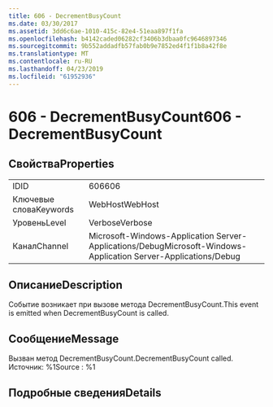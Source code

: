 ```yaml
---
title: 606 - DecrementBusyCount
ms.date: 03/30/2017
ms.assetid: 3dd6c6ae-1010-415c-82e4-51eaa897f1fa
ms.openlocfilehash: b4142caded06282cf3406b3dbaa0fc9646897346
ms.sourcegitcommit: 9b552addadfb57fab0b9e7852ed4f1f1b8a42f8e
ms.translationtype: MT
ms.contentlocale: ru-RU
ms.lasthandoff: 04/23/2019
ms.locfileid: "61952936"
---
```

# <a name="606---decrementbusycount"></a><span data-ttu-id="28b7d-102">606 - DecrementBusyCount</span><span class="sxs-lookup"><span data-stu-id="28b7d-102">606 - DecrementBusyCount</span></span>
## <a name="properties"></a><span data-ttu-id="28b7d-103">Свойства</span><span class="sxs-lookup"><span data-stu-id="28b7d-103">Properties</span></span>  
  
|||  
|-|-|  
|<span data-ttu-id="28b7d-104">ID</span><span class="sxs-lookup"><span data-stu-id="28b7d-104">ID</span></span>|<span data-ttu-id="28b7d-105">606</span><span class="sxs-lookup"><span data-stu-id="28b7d-105">606</span></span>|  
|<span data-ttu-id="28b7d-106">Ключевые слова</span><span class="sxs-lookup"><span data-stu-id="28b7d-106">Keywords</span></span>|<span data-ttu-id="28b7d-107">WebHost</span><span class="sxs-lookup"><span data-stu-id="28b7d-107">WebHost</span></span>|  
|<span data-ttu-id="28b7d-108">Уровень</span><span class="sxs-lookup"><span data-stu-id="28b7d-108">Level</span></span>|<span data-ttu-id="28b7d-109">Verbose</span><span class="sxs-lookup"><span data-stu-id="28b7d-109">Verbose</span></span>|  
|<span data-ttu-id="28b7d-110">Канал</span><span class="sxs-lookup"><span data-stu-id="28b7d-110">Channel</span></span>|<span data-ttu-id="28b7d-111">Microsoft-Windows-Application Server-Applications/Debug</span><span class="sxs-lookup"><span data-stu-id="28b7d-111">Microsoft-Windows-Application Server-Applications/Debug</span></span>|  
  
## <a name="description"></a><span data-ttu-id="28b7d-112">Описание</span><span class="sxs-lookup"><span data-stu-id="28b7d-112">Description</span></span>  
 <span data-ttu-id="28b7d-113">Событие возникает при вызове метода DecrementBusyCount.</span><span class="sxs-lookup"><span data-stu-id="28b7d-113">This event is emitted when DecrementBusyCount is called.</span></span>  
  
## <a name="message"></a><span data-ttu-id="28b7d-114">Сообщение</span><span class="sxs-lookup"><span data-stu-id="28b7d-114">Message</span></span>  
 <span data-ttu-id="28b7d-115">Вызван метод DecrementBusyCount.</span><span class="sxs-lookup"><span data-stu-id="28b7d-115">DecrementBusyCount called.</span></span> <span data-ttu-id="28b7d-116">Источник: %1</span><span class="sxs-lookup"><span data-stu-id="28b7d-116">Source : %1</span></span>  
  
## <a name="details"></a><span data-ttu-id="28b7d-117">Подробные сведения</span><span class="sxs-lookup"><span data-stu-id="28b7d-117">Details</span></span>
